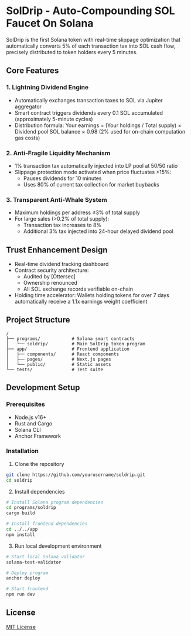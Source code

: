 # SolDrip - Auto-Compounding SOL Faucet On Solana

SolDrip is the first Solana token with real-time slippage optimization that automatically converts 5% of each transaction tax into SOL cash flow, precisely distributed to token holders every 5 minutes.

## Core Features

### 1. Lightning Dividend Engine
- Automatically exchanges transaction taxes to SOL via Jupiter aggregator
- Smart contract triggers dividends every 0.1 SOL accumulated (approximately 5-minute cycles)
- Distribution formula: Your earnings = (Your holdings / Total supply) × Dividend pool SOL balance × 0.98
  (2% used for on-chain computation gas costs)

### 2. Anti-Fragile Liquidity Mechanism
- 1% transaction tax automatically injected into LP pool at 50/50 ratio
- Slippage protection mode activated when price fluctuates >15%:
  - Pauses dividends for 10 minutes
  - Uses 80% of current tax collection for market buybacks

### 3. Transparent Anti-Whale System
- Maximum holdings per address ≤3% of total supply
- For large sales (>0.2% of total supply):
  - Transaction tax increases to 8%
  - Additional 3% tax injected into 24-hour delayed dividend pool

## Trust Enhancement Design
- Real-time dividend tracking dashboard
- Contract security architecture:
  - Audited by [Ottersec]
  - Ownership renounced
  - All SOL exchange records verifiable on-chain
- Holding time accelerator: Wallets holding tokens for over 7 days automatically receive a 1.1x earnings weight coefficient

## Project Structure

```
/
├── programs/            # Solana smart contracts
│   └── soldrip/         # Main SolDrip token program
├── app/                 # Frontend application
│   ├── components/      # React components
│   ├── pages/           # Next.js pages
│   └── public/          # Static assets
└── tests/               # Test suite
```

## Development Setup

### Prerequisites
- Node.js v16+
- Rust and Cargo
- Solana CLI
- Anchor Framework

### Installation

1. Clone the repository
```bash
git clone https://github.com/yourusername/soldrip.git
cd soldrip
```

2. Install dependencies
```bash
# Install Solana program dependencies
cd programs/soldrip
cargo build

# Install frontend dependencies
cd ../../app
npm install
```

3. Run local development environment
```bash
# Start local Solana validator
solana-test-validator

# Deploy program
anchor deploy

# Start frontend
npm run dev
```

## License
[MIT License](LICENSE) 